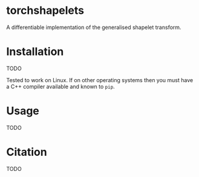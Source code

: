 # torchshapelets

A differentiable implementation of the generalised shapelet transform.

# Installation

TODO

Tested to work on Linux. If on other operating systems then you must have a C++ compiler available and known to `pip`.

# Usage

TODO

# Citation

TODO